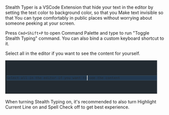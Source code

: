 Stealth Typer is a VSCode Extension that hide your text in the editor by setting the text color to background color, so that you Make text invisible so that You can type comfortably in public places without worrying about someone peeking at your screen.

Press `Cmd+Shift+P` to open Command Palette and type to run "Toggle Stealth Typing" command. You can also bind a custom keyboard shortcut to it.

Select all in the editor if you want to see the content for yourself.

![Demo](demo.gif)

When turning Stealth Typing on, it's recommended to also turn Highlight Current Line on and Spell Check off to get best experience.
